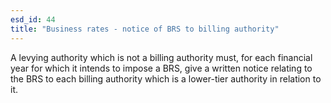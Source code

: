 ```yaml
---
esd_id: 44
title: "Business rates - notice of BRS to billing authority"
---
```


A levying authority which is not a billing authority must, for each financial year for which it intends to impose a BRS, give a written notice relating to the BRS to each billing authority which is a lower-tier authority in relation to it.

